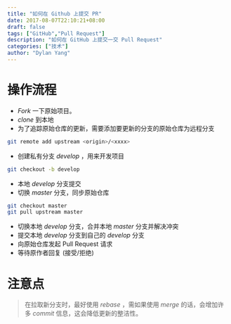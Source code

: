 ```yaml
---
title: "如何在 Github 上提交 PR"
date: 2017-08-07T22:10:21+08:00
draft: false
tags: ["GitHub","Pull Request"]
description: "如何在 GitHub 上提交一交 Pull Request"
categories: ["技术"]
author: "Dylan Yang"
---
```


# 操作流程

- *Fork* 一下原始项目。
- *clone* 到本地
- 为了追踪原始仓库的更新，需要添加要更新的分支的原始仓库为远程分支
<!--more-->

``` sh
git remote add upstream <origin>/<xxxx>
```

- 创建私有分支 _develop_ ，用来开发项目

``` sh
git checkout -b develop
```

- 本地 _develop_ 分支提交
- 切换 _master_ 分支，同步原始仓库
 
``` sh
git checkout master
git pull upstream master
```
 
- 切换本地 _develop_ 分支，合并本地 _master_ 分支并解决冲突
- 提交本地 _develop_ 分支到自己的 _develop_ 分支
- 向原始仓库发起 Pull Request 请求
- 等待原作者回复 (接受/拒绝)

# 注意点

> 在拉取新分支时，最好使用 *rebase* ，需如果使用 *merge* 的话，会增加许多 *commit* 信息，这会降低更新的整洁性。